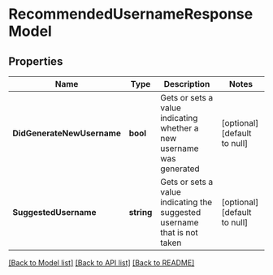# RecommendedUsernameResponseModel

## Properties
Name | Type | Description | Notes
------------ | ------------- | ------------- | -------------
**DidGenerateNewUsername** | **bool** | Gets or sets a value indicating whether a new username was generated | [optional] [default to null]
**SuggestedUsername** | **string** | Gets or sets a value indicating the suggested username that is not taken | [optional] [default to null]

[[Back to Model list]](../README.md#documentation-for-models) [[Back to API list]](../README.md#documentation-for-api-endpoints) [[Back to README]](../README.md)


